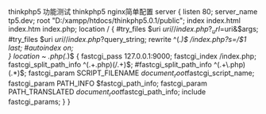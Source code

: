 thinkphp5 功能测试
thinkphp5 nginx简单配置
server {
        listen       80;
        server_name  tp5.dev;
        root   "D:/xampp/htdocs/thinkphp5.0.1/public";
		index  index.html index.htm index.php;
        location / {
            #try_files $uri $uri/ /index.php?_url=$uri&$args;
	    	#try_files $uri $uri/ /index.php?$query_string;
	    	rewrite ^(.*)$ /index.php?s=/$1 last;
            #autoindex  on;          
        }
        location ~ \.php(.*)$ {
            fastcgi_pass   127.0.0.1:9000;
            fastcgi_index  /index.php;
	    	fastcgi_split_path_info  ^(.+\.php)(/.+)$;
	    	#fastcgi_split_path_info  ^(.+\.php)(.*)$;
            fastcgi_param  SCRIPT_FILENAME  $document_root$fastcgi_script_name;
            fastcgi_param  PATH_INFO  $fastcgi_path_info;
            fastcgi_param  PATH_TRANSLATED  $document_root$fastcgi_path_info;
            include        fastcgi_params;
        }
}